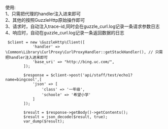 使用:  
1、只需把代理的handler注入进来即可   
2、其他的按照GuzzleHttp原始操作即可   
3、请求时，自动注入trace-id,同时会在guzzle_curl.log记录一条请求参数日志   
4、响应时，自动在guzzle_curl.log记录一条返回数据的日志    

```
 $client = new \GuzzleHttp\Client([
            'handler' => \Common\Library\CurlProxy\CurlProxyHandler::getStackHandler(), // 只需把handler注入进来即可
            'base_uri' => "http://bing.uc.com/",
        ]);

        $response = $client->post('api/staff/test/echo1?name=bingcool',[
            'json' => [
                'class' => '一年级',
                'schoole' => '希望小学'
            ]
        ]);

        $result = $response->getBody()->getContents();
        $result = json_decode($result, true);
        var_dump($result);

```


